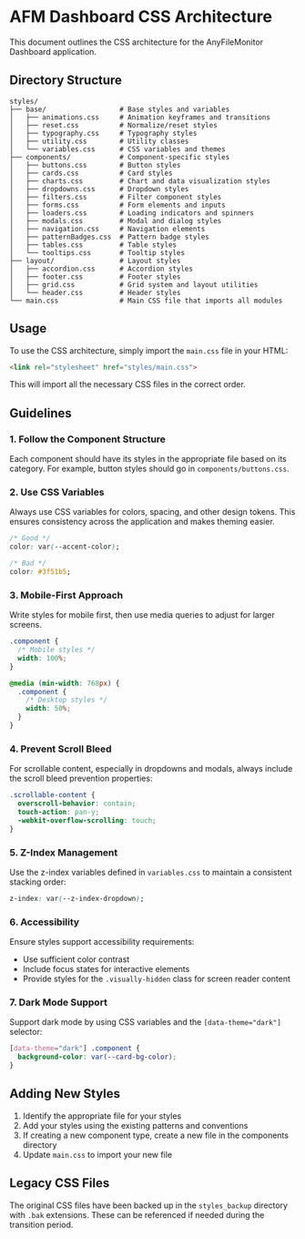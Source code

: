 # AFM Dashboard CSS Architecture

This document outlines the CSS architecture for the AnyFileMonitor Dashboard application.

## Directory Structure

```
styles/
├── base/                  # Base styles and variables
│   ├── animations.css     # Animation keyframes and transitions
│   ├── reset.css          # Normalize/reset styles
│   ├── typography.css     # Typography styles
│   ├── utility.css        # Utility classes
│   └── variables.css      # CSS variables and themes
├── components/            # Component-specific styles
│   ├── buttons.css        # Button styles
│   ├── cards.css          # Card styles
│   ├── charts.css         # Chart and data visualization styles
│   ├── dropdowns.css      # Dropdown styles
│   ├── filters.css        # Filter component styles
│   ├── forms.css          # Form elements and inputs
│   ├── loaders.css        # Loading indicators and spinners
│   ├── modals.css         # Modal and dialog styles
│   ├── navigation.css     # Navigation elements
│   ├── patternBadges.css  # Pattern badge styles
│   ├── tables.css         # Table styles
│   └── tooltips.css       # Tooltip styles
├── layout/                # Layout styles
│   ├── accordion.css      # Accordion styles
│   ├── footer.css         # Footer styles
│   ├── grid.css           # Grid system and layout utilities
│   └── header.css         # Header styles
└── main.css               # Main CSS file that imports all modules
```

## Usage

To use the CSS architecture, simply import the `main.css` file in your HTML:

```html
<link rel="stylesheet" href="styles/main.css">
```

This will import all the necessary CSS files in the correct order.

## Guidelines

### 1. Follow the Component Structure

Each component should have its styles in the appropriate file based on its category. For example, button styles should go in `components/buttons.css`.

### 2. Use CSS Variables

Always use CSS variables for colors, spacing, and other design tokens. This ensures consistency across the application and makes theming easier.

```css
/* Good */
color: var(--accent-color);

/* Bad */
color: #3f51b5;
```

### 3. Mobile-First Approach

Write styles for mobile first, then use media queries to adjust for larger screens.

```css
.component {
  /* Mobile styles */
  width: 100%;
}

@media (min-width: 768px) {
  .component {
    /* Desktop styles */
    width: 50%;
  }
}
```

### 4. Prevent Scroll Bleed

For scrollable content, especially in dropdowns and modals, always include the scroll bleed prevention properties:

```css
.scrollable-content {
  overscroll-behavior: contain;
  touch-action: pan-y;
  -webkit-overflow-scrolling: touch;
}
```

### 5. Z-Index Management

Use the z-index variables defined in `variables.css` to maintain a consistent stacking order:

```css
z-index: var(--z-index-dropdown);
```

### 6. Accessibility

Ensure styles support accessibility requirements:
- Use sufficient color contrast
- Include focus states for interactive elements
- Provide styles for the `.visually-hidden` class for screen reader content

### 7. Dark Mode Support

Support dark mode by using CSS variables and the `[data-theme="dark"]` selector:

```css
[data-theme="dark"] .component {
  background-color: var(--card-bg-color);
}
```

## Adding New Styles

1. Identify the appropriate file for your styles
2. Add your styles using the existing patterns and conventions
3. If creating a new component type, create a new file in the components directory
4. Update `main.css` to import your new file

## Legacy CSS Files

The original CSS files have been backed up in the `styles_backup` directory with `.bak` extensions. These can be referenced if needed during the transition period.
